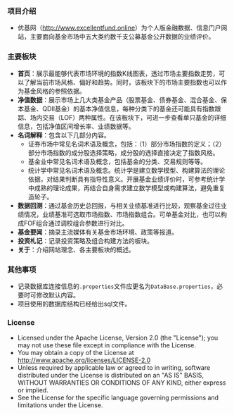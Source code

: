 ### 项目介绍
- 优基网（<http://www.excellentfund.online>）为个人版金融数据、信息门户网站，主要面向基金市场中五大类约数千支公募基金公开数据的业绩评价。
### 主要板块
-  **首页**：展示最能够代表市场环境的指数K线图表，透过市场主要指数走势，可以了解当前市场风格、偏好和趋势。同时，该板块下的市场主要指数也可以作为基金风格的参照依据。
- **净值数据**：展示市场上几大类基金产品（股票基金、债券基金、混合基金、保本基金、QDII基金）的基本净值信息，每种分类下的基金还可能具有指数跟踪、场内交易（LOF）两种属性。在该板块下，可进一步查看单只基金的详细信息，包括净值区间增长率、业绩数据等。
- **名词解释**：包含以下几部分内容。
  - 证券市场中常见名词术语及概念，包括：（1）部分市场指数的定义；（2）部分市场指数的成分股选择策略，成分股的选择直接决定了指数风格。
  - 基金业中常见名词术语及概念，包括基金的分类、交易规则等等。
  - 统计学中常见名词术语及概念。统计学是建立数学模型、构建算法的理论依据，对结果判断具有指导性意义。开展基金业绩评价时，可参考统计学中成熟的理论成果，再结合自身需求建立数学模型或构建算法，避免重复造轮子。
- **数据回测**：通过基金历史总回报，与相关业绩基准进行比较，观察基金过往业绩情况，业绩基准可选取市场指数、市场指数组合。可单基金对比，也可以构成FOF组合通过调校组合参数进行对比。
- **基金要闻**：摘录主流媒体有关基金市场环境、政策等报道。
- **投资札记**：记录投资策略及组合构建方法的板块。
- **关于**：介绍网站理念、各主要板块的概述。

### 其他事项
- 记录数据库连接信息的`.properties`文件应更名为`DataBase.properties`，必要时可修改默认内容。
- 项目使用的数据库结构已经给出sql文件。

### License
- Licensed under the Apache License, Version 2.0 (the "License"); you may not use these file except in compliance with the License.
- You may obtain a copy of the License at http://www.apache.org/licenses/LICENSE-2.0
- Unless required by applicable law or agreed to in writing, software distributed under the License is distributed on an "AS IS" BASIS,
WITHOUT WARRANTIES OR CONDITIONS OF ANY KIND, either express or implied.
- See the License for the specific language governing permissions and limitations under the License.
